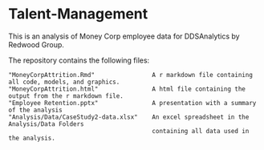 # Talent-Management

This is an analysis of Money Corp employee data for DDSAnalytics by Redwood Group. 

The repository contains the following files:
    
    "MoneyCorpAttrition.Rmd"                A r markdown file containing all code, models, and graphics. 
    "MoneyCorpAttrition.html"               A html file containing the output from the r markdown file.
    "Employee Retention.pptx"               A presentation with a summary of the analysis 
    "Analysis/Data/CaseStudy2-data.xlsx"    An excel spreadsheet in the Analysis/Data Folders 
                                            containing all data used in the analysis. 
    
    

